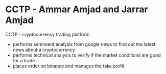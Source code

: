 # CCTP - Ammar Amjad and Jarrar Amjad
CCTP - cryptocurrency trading platform

- performs sentiment analysis from google news to find out the latest news about a cryptocurrency
- performs technical analysis to verify if the market conditions are good for a trade
- places order on binance and manages the take profit
